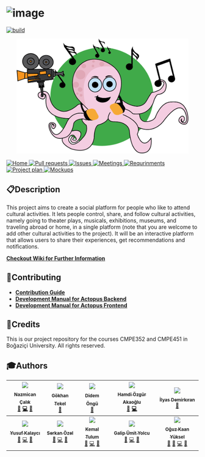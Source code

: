 # ![image](http://46.101.223.116/assets/logo_small.png) 
<a href="https://github.com/bounswe/bounswe2018group9/wiki">
  <img src="https://img.shields.io/badge/build-passing-green.svg" alt="build">
  </br>

<p align="center">
  <a href = "https://github.com/bounswe/bounswe2018group9/blob/master/wiki/images/logo.png">
    <img src="wiki/images/logo.png" width="450px" height="300px">
  </a>
</p>

<a href="https://github.com/bounswe/bounswe2018group9/wiki">
  <img src="https://img.shields.io/badge/HOME-Wiki-ff69b4.svg" alt="Home">
</a>
<a href="https://github.com/bounswe/bounswe2018group9/pulls">
  <img src="https://img.shields.io/badge/BUILD-Pull%20Request-ff69b4.svg" alt="Pull requests">
</a>
<a href="https://github.com/bounswe/bounswe2018group9/issues">
  <img src="https://img.shields.io/badge/OPEN-Issues-ff69b4.svg" alt="Issues">
</a>
<a href="https://github.com/bounswe/bounswe2018group9/wiki/Meeting-%235-(05.03.2018)">
  <img src="https://img.shields.io/badge/ACTOPUS-Meetings-ff69b4.svg" alt="Meetings">
</a>
<a href="https://github.com/bounswe/bounswe2018group9/wiki/Requirements-Analysis">
  <img src="https://img.shields.io/badge/PROJECT-Requirements-ff69b4.svg" alt="Requrinments">
</a>
<a href="https://github.com/bounswe/bounswe2018group9/wiki/Project-Plan">
  <img src="https://img.shields.io/badge/PROJECT-Project%20Plan-ff69b4.svg" alt="Project plan">
</a>
<a href="https://github.com/bounswe/bounswe2018group9/wiki/Mockups(Both)">
  <img src="https://img.shields.io/badge/PROJECT-Mockups-ff69b4.svg" alt="Mockups">
</a>

## :clipboard:Description

This project aims to create a social platform for people who like to attend
cultural activities. It lets people control, share, and follow cultural
activities, namely going to theater plays, musicals, exhibitions, museums,
and traveling abroad or home, in a single platform (note that you are welcome
to add other cultural activities to the project). It will be an interactive
platform that allows users to share their experiences, get recommendations
and notifications.

**[Checkout Wiki for Further Information](https://github.com/bounswe/bounswe2018group9/wiki)**

## :open_file_folder:Contributing

* **[Contribution Guide](https://github.com/bounswe/bounswe2018group9/wiki/Contribution-Guide)**
* **[Development Manual for Actopus Backend](https://github.com/bounswe/bounswe2018group9/blob/master/backend/CONTRIBUTING.md)**
* **[Development Manual for Actopus Frontend](https://github.com/bounswe/bounswe2018group9/blob/master/frontend/CONTRIBUTING.md)**

## :link:Credits

This is our project repository for the courses CMPE352 and CMPE451 in Boğaziçi University. All rights reserved. 


## :mortar_board:Authors

<!-- ALL-CONTRIBUTORS-LIST:START - Do not remove or modify this section -->
<!-- prettier-ignore -->
| [<img src="https://avatars3.githubusercontent.com/u/25107149?s=400&v=4)](https://github.com/bounswe/bounswe2018group9/wiki/Nazmican-%C3%87al%C4%B1k" width="150px;"/><br /><sub><b>Nazmican Çalık</b></sub>](https://github.com/bounswe/bounswe2018group9/wiki/Nazmican-%C3%87al%C4%B1k)<br /> [🔧]("Backend") [💻]("Code") [📖]("Documentation")  | [<img src="https://avatars2.githubusercontent.com/u/32368789?s=400&v=4" width="150px;"/><br /><sub><b>Gökhan Tekel</b></sub>](https://github.com/bounswe/bounswe2018group9/wiki/G%C3%B6khan-Tekel)<br />[🔧]("Backend")  | [<img src="https://avatars0.githubusercontent.com/u/36166597?s=400&v=4" width="150px;"/><br /><sub><b>Didem Öngü</b></sub>](https://github.com/bounswe/bounswe2018group9/wiki/Didem-%C3%96ng%C3%BC)<br />[🎨]("Frontend")  | [<img src="https://avatars1.githubusercontent.com/u/25777154?s=400&v=4" width="150px;"/><br /><sub><b>Hamdi Özgür Akaoğlu</b></sub>](https://github.com/bounswe/bounswe2018group9/wiki/Hamdi-%C3%96zg%C3%BCr-Akao%C4%9Flu)<br />[🔧]("Backend") [💻]("Code")  | [<img src="https://avatars3.githubusercontent.com/u/22779022?s=400&v=4" width="150px;"/><br /><sub><b>İlyas Demirkıran</b></sub>](https://github.com/bounswe/bounswe2018group9/wiki/%C4%B0lyas-Demirk%C4%B1ran)<br />[🎨]("Frontend") | 
| :---: | :---: | :---: | :---: | :---: |
| [<img src="https://avatars0.githubusercontent.com/u/23294453?s=460&v=4)](https://github.com/bounswe/bounswe2018group9/wiki/Nazmican-%C3%87al%C4%B1k" width="150px;"/><br /><sub><b>Yusuf Kalaycı</b></sub>](https://github.com/bounswe/bounswe2018group9/wiki/Yusuf-Kalayc%C4%B1)<br /> [🔧]("Backend") [💻]("Code") [📖]("Documentation")  | [<img src="https://avatars0.githubusercontent.com/u/32355782?s=400&v=4" width="150px;"/><br /><sub><b>Serkan Özel</b></sub>](https://github.com/bounswe/bounswe2018group9/wiki/Serkan-%C3%96zel)<br /> [🎨]("Frontend") [💻]("Code") [📖]("Documentation") | [<img src="https://avatars0.githubusercontent.com/u/14013649?s=400&v=4" width="150px;"/><br /><sub><b>Kemal Tulum</b></sub>](https://github.com/bounswe/bounswe2018group9/wiki/Kemal-Tulum)<br /> [🎨]("Frontend") [💻]("Code") [📖]("Documentation")| [<img src="https://avatars0.githubusercontent.com/u/36168341?s=400&v=4" width="150px;"/><br /><sub><b>Galip Ümit Yolcu</b></sub>](https://github.com/bounswe/bounswe2018group9/wiki/Galip-%C3%9Cmit-Yolcu)<br /> [🔧]("Backend") [💻]("Code") [📖]("Documentation") | [<img src="https://avatars0.githubusercontent.com/u/21365309?s=400&v=4" width="150px;"/><br /><sub><b>Oğuz Kaan Yüksel</b></sub>](https://github.com/bounswe/bounswe2018group9/wiki/O%C4%9Fuz-Kaan-Y%C3%BCksel)<br /> [🎨]("Frontend") [🔧]("Backend") [💻]("Code") [📖]("Documentation")| 
<!-- ALL-CONTRIBUTORS-LIST:END -->
